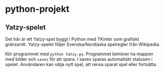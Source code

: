 # python-projekt
## Yatzy-spelet
Det här är ett Yatzy-spel byggt i Python med TKinter som grafiskt gränssnitt.
Yatzy-spelet följer Svenska/Nordiaska spelregler från Wikipedia.


Kör programmet med `python Yatzy.py`. Programmet behöver ha mappen med bilder och `saves` för att spara.
I saves sparas automatiskt statusen i spelet. Användaren kan välja nytt spel, att rensa sparat spel eller fortsätta.
